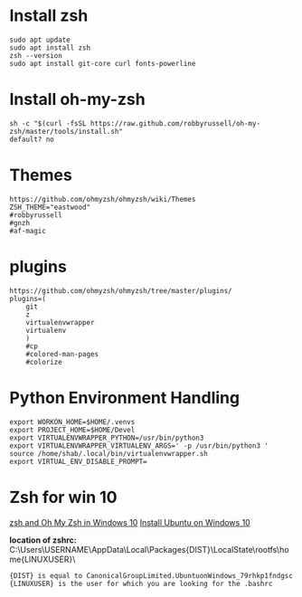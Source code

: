 # Install zsh

	sudo apt update
	sudo apt install zsh
	zsh --version
	sudo apt install git-core curl fonts-powerline 

# Install oh-my-zsh
	sh -c "$(curl -fsSL https://raw.github.com/robbyrussell/oh-my-zsh/master/tools/install.sh"
	default? no

# Themes
	https://github.com/ohmyzsh/ohmyzsh/wiki/Themes
	ZSH_THEME="eastwood"
	#robbyrussell
	#gnzh
	#af-magic

# plugins
	https://github.com/ohmyzsh/ohmyzsh/tree/master/plugins/
	plugins=(
		git
		z
		virtualenvwrapper
		virtualenv
		)
		#cp
		#colored-man-pages 
		#colorize

# Python Environment Handling
	export WORKON_HOME=$HOME/.venvs
	export PROJECT_HOME=$HOME/Devel
	export VIRTUALENVWRAPPER_PYTHON=/usr/bin/python3
	export VIRTUALENVWRAPPER_VIRTUALENV_ARGS=' -p /usr/bin/python3 '
	source /home/shab/.local/bin/virtualenvwrapper.sh
	export VIRTUAL_ENV_DISABLE_PROMPT=
	
# Zsh for win 10
[zsh and Oh My Zsh in Windows 10](https://www.maketecheasier.com/install-zsh-and-oh-my-zsh-windows10/)
[Install Ubuntu on Windows 10](https://ubuntu.com/tutorials/ubuntu-on-windows#1-overview)

**location of zshrc:**
C:\Users\USERNAME\AppData\Local\Packages\{DIST}\LocalState\rootfs\home\{LINUXUSER}\

    {DIST} is equal to CanonicalGroupLimited.UbuntuonWindows_79rhkp1fndgsc
    {LINUXUSER} is the user for which you are looking for the .bashrc 
